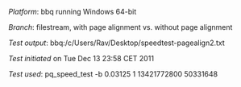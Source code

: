 *Platform*: bbq running Windows 64-bit

*Branch*: filestream, with page alignment vs. without page alignment

*Test output*: bbq:/c/Users/Rav/Desktop/speedtest-pagealign2.txt

*Test initiated* on Tue Dec 13 23:58 CET 2011

*Test used*: pq_speed_test -b 0.03125 1 13421772800 50331648
